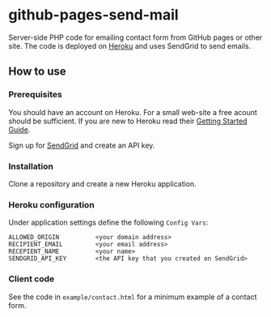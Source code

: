 # github-pages-send-mail

Server-side PHP code for emailing contact form from GitHub pages or other site.
The code is deployed on [Heroku](https://heroku.com) and uses SendGrid to send emails.

## How to use

### Prerequisites

You should have an account on Heroku. For a small web-site a free acount should be sufficient.
If you are new to Heroku read their [Getting Started Guide](https://devcenter.heroku.com/articles/getting-started-with-php).

Sign up for [SendGrid](https://sendgrid.com/) and create an API key.

### Installation

Clone a repository and create a new Heroku application.

### Heroku configuration

Under application settings define the following `Config Vars`:

```
ALLOWED_ORIGIN          <your domain address>
RECIPIENT_EMAIL         <your email address>
RECEPIENT_NAME          <your name>
SENDGRID_API_KEY        <the API key that you created on SendGrid>
```

### Client code

See the code in `example/contact.html` for a minimum example of a contact form.
